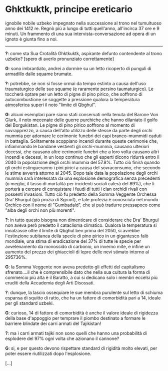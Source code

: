 # Ghktkuktk, principe ereticario

ignobile nobile uzbeko impegnato nella successione al trono nel tumultuoso anno dei 1412 re.
Regnò più a lungo di tutti quell'anno, all'incirca 37 ore e 9 minuti.
Un frammento di una sua intervista-conversazione ad opera di un ignoto è giunta fino a noi.

--------


__?__: come sta Sua Crotalità Ghktkuktk, aspirante defunto contendente al trono uzbeko? [spero di averlo pronunziato correttamente]

__G__: sono imbrantiato, andrei a dormire su un letto ricoperto di punguli di armadillo dalle squame brumate.

__?__: potrebbe, se non si fosse ormai da tempo estinto a causa dell'uso traumaturgico delle sue squame (e raramente persino taumaturgico). Le toccherà optare per un letto di pigne di pino pirico, che soffrono di autocombustione se soggette a pressione qualora la temperatura atmosferica superi il noto "limite di Qbghul".

__G__: alcuni esemplari pare siano stati conservati nella tenuta del Barone Von Glurk, il noto mecenate delle guerre purchiche che hanno dilaniato il golfo del Borgukistan.
Le pigne di pino pirico soffrono al momento di sovrapprezzo, a causa dell'alto utilizzo delle stesse da parte degli orchi mummia per adornare le cerimonie funebri dei capi branco-mummidi caduti in battaglia. Solitamente scoppiano incendi durante queste cerimonie che, infiammando le bandane vestienti gli orchi-mummia, causano ulteriori decessi, che causano altre cerimonie funebri che a loro volta causano altri incendi e decessi, in un loop continuo che gli esperti dicono ridurrà entro il 2040 la popolazione degli orchi mummia del 57.8%. Tutto ciò finirà quando gli orchi estingueranno i pini pirici a causa del sovraconsumo, che secondo le stime avverrà attorno al 2045.
Dopo tale data la popolazione degli orchi mummia sarà interessata da una esplosione demografica senza precedenti (o meglio, il tasso di mortalità per incidenti sociali calerà del 89%), che li porterà a cercare di conquistare i feudi di tutti i clan orchidi rivali con possenti invasioni.
Tutto ciò fu predetto della Somma Veggente Orchessa Dra' Bhurgul (già prozia di Sgrunf), e tale profezia è conosciuta nel mondo Orchico con il nome di "Gumbadald", che si può tradurre pressapoco come "alba degli orchi non più morenti".

__?__: in tutto questo bisogna non dimenticare di considerare che Dra' Bhurgul non aveva però predetto il cataclisma climatico. Qualora la temperatura si innalzasse oltre il limite di Qbghul ben prima del 2050, si avrebbe l'estinzione subitanea della specie di pino pirico in un gigantesco falò mondiale, una stima di eradicazione del 37% di tutte le specie per avvelenamento da monossido di carbonio, un inverno mite, e infine un aumento del prezzo dei ghiaccioli di lepre delle nevi stimato intorno al 295736%.

__G__: la Somma Veggente non aveva predetto gli effetti del capitalismo sfrenato....il che è comprensibile dato che nella sua cultura la forma di commercio più alta è il Baratto, a cui si dedicano solo i membri eccelsi più eruditi della Accademia degli Arti Disossati.

__?__: dunque, la lascio ossequiare le sue membra purulente sul letto di schiuma espansa di squitto di ratto, che ha un fattore di comorbidità pari a 14, ideale per gli standard uzbeki.

__G__: curioso, 14 di fattore di comorbidità è anche il valore ideale di rigidezza della base d'appoggio per temprare il piombo destinato a formare le barriere blindate dei carri armati del Tajikistan!

__?__: ma i carri armati tajiki non sono quelli che hanno una probabilità di esplodere del 97% ogni volta che azionano il cannone?

__G__: si, e per questo devono rispettare standard di rigidità molto elevati, per poter essere riutilizzati dopo l'esplosione.

[...]